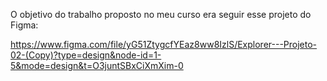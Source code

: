 O objetivo do trabalho proposto no meu curso era seguir esse projeto do Figma:

https://www.figma.com/file/yG51ZtygcfYEaz8ww8IzlS/Explorer---Projeto-02-(Copy)?type=design&node-id=1-5&mode=design&t=O3juntSBxCiXmXim-0
